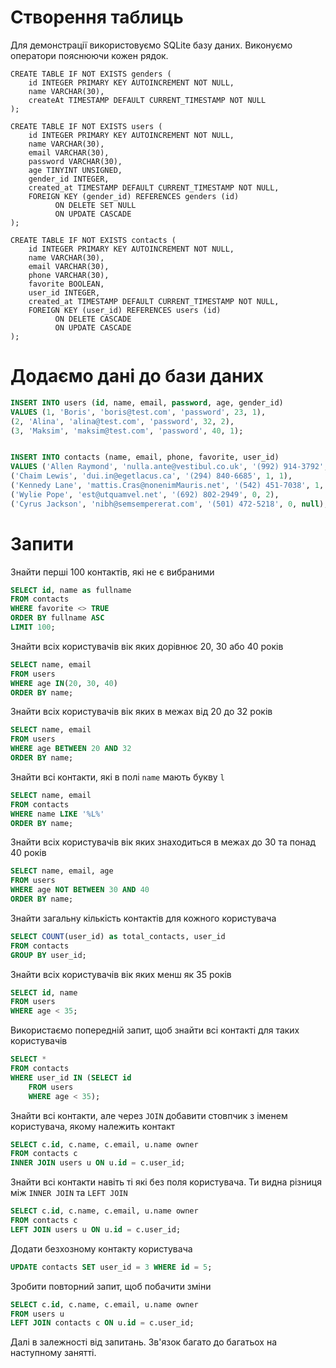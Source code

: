 # Створення таблиць

Для демонстрації використовуємо SQLite базу даних. Виконуємо оператори пояснюючи кожен рядок.

```sqlite
CREATE TABLE IF NOT EXISTS genders (
    id INTEGER PRIMARY KEY AUTOINCREMENT NOT NULL,
    name VARCHAR(30),
    createAt TIMESTAMP DEFAULT CURRENT_TIMESTAMP NOT NULL
);

CREATE TABLE IF NOT EXISTS users (
    id INTEGER PRIMARY KEY AUTOINCREMENT NOT NULL,
    name VARCHAR(30),
    email VARCHAR(30),
    password VARCHAR(30),
    age TINYINT UNSIGNED,
    gender_id INTEGER,
    created_at TIMESTAMP DEFAULT CURRENT_TIMESTAMP NOT NULL,
    FOREIGN KEY (gender_id) REFERENCES genders (id)
          ON DELETE SET NULL
          ON UPDATE CASCADE
);

CREATE TABLE IF NOT EXISTS contacts (
    id INTEGER PRIMARY KEY AUTOINCREMENT NOT NULL,
    name VARCHAR(30),
    email VARCHAR(30),
    phone VARCHAR(30),
    favorite BOOLEAN,
    user_id INTEGER,
    created_at TIMESTAMP DEFAULT CURRENT_TIMESTAMP NOT NULL,
    FOREIGN KEY (user_id) REFERENCES users (id)
          ON DELETE CASCADE
          ON UPDATE CASCADE
);
```



# Додаємо дані до бази даних

```sql
INSERT INTO users (id, name, email, password, age, gender_id)
VALUES (1, 'Boris', 'boris@test.com', 'password', 23, 1),
(2, 'Alina', 'alina@test.com', 'password', 32, 2),
(3, 'Maksim', 'maksim@test.com', 'password', 40, 1);


INSERT INTO contacts (name, email, phone, favorite, user_id)
VALUES ('Allen Raymond', 'nulla.ante@vestibul.co.uk', '(992) 914-3792', 0, 1),
('Chaim Lewis', 'dui.in@egetlacus.ca', '(294) 840-6685', 1, 1),
('Kennedy Lane', 'mattis.Cras@nonenimMauris.net', '(542) 451-7038', 1, 2),
('Wylie Pope', 'est@utquamvel.net', '(692) 802-2949', 0, 2),
('Cyrus Jackson', 'nibh@semsempererat.com', '(501) 472-5218', 0, null);
```

# Запити

Знайти перші 100 контактів, які не є вибраними

```sql
SELECT id, name as fullname 
FROM contacts
WHERE favorite <> TRUE 
ORDER BY fullname ASC
LIMIT 100;
```

Знайти всіх користувачів вік яких дорівнює 20, 30 або 40 років

```sql
SELECT name, email
FROM users
WHERE age IN(20, 30, 40)
ORDER BY name;
```

Знайти всіх користувачів вік яких в межах від 20 до 32 років

```sql
SELECT name, email
FROM users
WHERE age BETWEEN 20 AND 32
ORDER BY name;
```

Знайти всі контакти, які в полі `name` мають букву `l`

```sql
SELECT name, email
FROM contacts
WHERE name LIKE '%L%'
ORDER BY name;
```

Знайти всіх користувачів вік яких знаходиться в межах до 30 та понад 40 років

```sql
SELECT name, email, age
FROM users
WHERE age NOT BETWEEN 30 AND 40
ORDER BY name;
```

Знайти загальну кількість контактів для кожного користувача

```sql
SELECT COUNT(user_id) as total_contacts, user_id
FROM contacts
GROUP BY user_id;
```

Знайти всіх користувачів вік яких менш як 35 років

```sql
SELECT id, name
FROM users
WHERE age < 35;
```

Використаємо попередній запит, щоб знайти всі контакті для таких користувачів

```sql
SELECT *
FROM contacts
WHERE user_id IN (SELECT id
    FROM users
    WHERE age < 35);
```
    
Знайти всі контакти, але через `JOIN` добавити стовпчик з іменем користувача, якому належить контакт

```sql
SELECT c.id, c.name, c.email, u.name owner
FROM contacts c
INNER JOIN users u ON u.id = c.user_id;
```

Знайти всі контакти навіть ті які без поля користувача. Ти видна різниця між `INNER JOIN` та `LEFT JOIN`

```sql
SELECT c.id, c.name, c.email, u.name owner
FROM contacts c
LEFT JOIN users u ON u.id = c.user_id;
```

Додати безхозному контакту користувача

```sql
UPDATE contacts SET user_id = 3 WHERE id = 5;
```

Зробити повторний запит, щоб побачити зміни

```sql
SELECT c.id, c.name, c.email, u.name owner
FROM users u
LEFT JOIN contacts c ON u.id = c.user_id;
```

Далі в залежності від запитань. Зв'язок багато до багатьох на наступному занятті.
